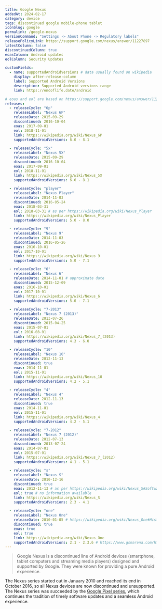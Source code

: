 ```yaml
---
title: Google Nexus
addedAt: 2024-02-17
category: device
tags: discontinued google mobile-phone tablet
iconSlug: google
permalink: /google-nexus
versionCommand: "Settings -> About Phone -> Regulatory labels"
releasePolicyLink: https://support.google.com/nexus/answer/11227897
latestColumn: false
discontinuedColumn: true
eoasColumn: Android updates
eolColumn: Security Updates

customFields:
  - name: supportedAndroidVersions # data usually found on wikipedia
    display: after-release-column
    label: Supported Android Versions
    description: Supported Android versions range
    link: https://endoflife.date/android

# eoas and eol are based on https://support.google.com/nexus/answer/11227897
releases:
  - releaseCycle: "6p"
    releaseLabel: "Nexus 6P"
    releaseDate: 2015-09-29
    discontinued: 2016-10-04
    eoas: 2017-09-01
    eol: 2018-11-01
    link: https://wikipedia.org/wiki/Nexus_6P
    supportedAndroidVersions: 6.0 - 8.1

  - releaseCycle: "5x"
    releaseLabel: "Nexus 5X"
    releaseDate: 2015-09-29
    discontinued: 2016-10-04
    eoas: 2017-09-01
    eol: 2018-11-01
    link: https://wikipedia.org/wiki/Nexus_5X
    supportedAndroidVersions: 6.0 - 8.1

  - releaseCycle: "player"
    releaseLabel: "Nexus Player"
    releaseDate: 2014-11-03
    discontinued: 2016-05-24
    eoas: 2018-03-31
    eol: 2018-03-31 # as per https://wikipedia.org/wiki/Nexus_Player
    link: https://wikipedia.org/wiki/Nexus_Player
    supportedAndroidVersions: 5.0 - 8.0

  - releaseCycle: "9"
    releaseLabel: "Nexus 9"
    releaseDate: 2014-11-03
    discontinued: 2016-05-26
    eoas: 2016-10-01
    eol: 2017-10-01
    link: https://wikipedia.org/wiki/Nexus_9
    supportedAndroidVersions: 5.0 - 7.1

  - releaseCycle: "6"
    releaseLabel: "Nexus 6"
    releaseDate: 2014-11-01 # approximate date
    discontinued: 2015-12-09
    eoas: 2016-10-01
    eol: 2017-10-01
    link: https://wikipedia.org/wiki/Nexus_6
    supportedAndroidVersions: 5.0 - 7.1

  - releaseCycle: "7-2013"
    releaseLabel: "Nexus 7 (2013)"
    releaseDate: 2013-07-26
    discontinued: 2015-04-25
    eoas: 2015-07-01
    eol: 2016-08-01
    link: https://wikipedia.org/wiki/Nexus_7_(2013)
    supportedAndroidVersions: 4.3 - 6.0

  - releaseCycle: "10"
    releaseLabel: "Nexus 10"
    releaseDate: 2012-11-13
    discontinued: true
    eoas: 2014-11-01
    eol: 2015-11-01
    link: https://wikipedia.org/wiki/Nexus_10
    supportedAndroidVersions: 4.2 - 5.1

  - releaseCycle: "4"
    releaseLabel: "Nexus 4"
    releaseDate: 2012-11-13
    discontinued: true
    eoas: 2014-11-01
    eol: 2015-11-01
    link: https://wikipedia.org/wiki/Nexus_4
    supportedAndroidVersions: 4.2 - 5.1

  - releaseCycle: "7-2012"
    releaseLabel: "Nexus 7 (2012)"
    releaseDate: 2012-07-13
    discontinued: 2013-07-24
    eoas: 2014-07-01
    eol: 2015-07-01
    link: https://wikipedia.org/wiki/Nexus_7_(2012)
    supportedAndroidVersions: 4.1 - 5.1

  - releaseCycle: "s"
    releaseLabel: "Nexus S"
    releaseDate: 2010-12-16
    discontinued: true
    eoas: 2012-11-13 # as per https://wikipedia.org/wiki/Nexus_S#Software
    eol: true # no information available
    link: https://wikipedia.org/wiki/Nexus_S
    supportedAndroidVersions: 2.3 - 4.1

  - releaseCycle: "one"
    releaseLabel: "Nexus One"
    releaseDate: 2010-01-05 # https://wikipedia.org/wiki/Nexus_One#History
    discontinued: true
    eoas: true
    eol: true
    link: https://wikipedia.org/wiki/Nexus_One
    supportedAndroidVersions: 2.1 - 2.3.6 # https://www.gsmarena.com/htc_google_nexus_one-3067.php
---
```


> Google Nexus is a discontinued line of Android devices (smartphone, tablet computers and
> streaming media players) designed and supported by Google. They were known for providing a pure
> Android experience.

The Nexus series started out in January 2010 and reached its end in October 2016, so all Nexus
devices are now discontinued and unsupported. The Nexus series was succeeded by the [Google
Pixel series](/pixel), which continues the tradition of timely software updates and a seamless
Android experience.
